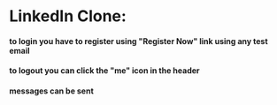 # LinkedIn Clone:
  #### to login you have to register using "Register Now" link using any test email 
  #### to logout you can click the "me" icon in the header #
  #### messages can be sent
